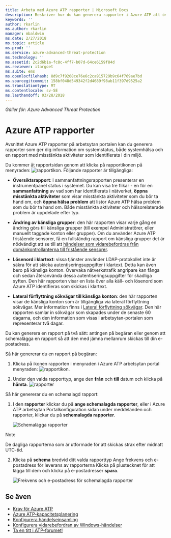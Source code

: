 ```yaml
---
title: Arbeta med Azure ATP rapporter | Microsoft Docs
description: Beskriver hur du kan generera rapporter i Azure ATP att övervaka nätverket.
keywords: ''
author: rkarlin
ms.author: rkarlin
manager: mbaldwin
ms.date: 2/27/2018
ms.topic: article
ms.prod: ''
ms.service: azure-advanced-threat-protection
ms.technology: ''
ms.assetid: 2c2d6b1a-fc8c-4ff7-b07d-64ce6159f84d
ms.reviewer: itargoet
ms.suite: ems
ms.openlocfilehash: 8d9c7f9208ce76e6c2ca915729b9c64f769ae7bd
ms.sourcegitcommit: 158bf048d549342f2d4689f98ab11f397d9525a2
ms.translationtype: MT
ms.contentlocale: sv-SE
ms.lasthandoff: 03/28/2018
---
```

*Gäller för: Azure Advanced Threat Protection*


# <a name="azure-atp-reports"></a>Azure ATP rapporter

Avsnittet Azure ATP rapporter på arbetsytan portalen kan du generera rapporter som ger dig information om systemstatus, både systemhälsa och en rapport med misstänkta aktiviteter som identifierats i din miljö.


Du kommer åt rapportsidan genom att klicka på rapportikonen på menyraden: ![rapportikon](./media/atp-report-icon.png).
Följande rapporter är tillgängliga: 

- **Översiktsrapport**: I sammanfattningsrapporten presenterar en instrumentpanel status i systemet. Du kan visa tre flikar - en för en **sammanfattning** av vad som har identifierats i nätverket, **öppna misstänkta aktiviteter** som visar misstänkta aktiviteter som du bör ta hand om, och **öppna hälsa problem** att listor Azure ATP hälsa problem som du bör ta hand om. Både misstänkta aktiviteter och hälsorelaterade problem är uppdelade efter typ. 

- **Ändring av känsliga grupper**: den här rapporten visar varje gång en ändring görs till känsliga grupper (till exempel Administratörer, eller manuellt taggade konton eller grupper). Om du använder Azure ATP fristående sensorer, få en fullständig rapport om känsliga grupper det är nödvändigt att se till att [händelser som vidarebefordras från domänkontrollanterna till fristående sensorer](configure-event-forwarding.md). 

- **Lösenord i klartext**: vissa tjänster använder LDAP-protokollet inte är säkra för att skicka autentiseringsuppgifter i klartext. Detta kan även bero på känsliga konton. Övervaka nätverkstrafik angripare kan fånga och sedan återanvända dessa autentiseringsuppgifter för skadliga syften. Den här rapporten visar en lista över alla käll- och lösenord som Azure ATP identifieras som skickas i klartext. 

- **Lateral förflyttning sökvägar till känsliga konton**: den här rapporten visar de känsliga konton som är tillgängliga via lateral förflyttning sökvägar. Mer information finns i [Lateral förflyttning sökvägar](use-case-lateral-movement-path.md). Den här rapporten samlar in sökvägar som skapades under de senaste 60 dagarna, och den information som visas i arbetsytan-portalen som representerar två dagar.

Du kan generera en rapport på två sätt: antingen på begäran eller genom att schemalägga en rapport så att den med jämna mellanrum skickas till din e-postadress.

Så här genererar du en rapport på begäran:

1. Klicka på ikonen rapporten i menyraden i Azure ATP arbetsytan portal menyraden: ![rapportikon](./media/atp-report-icon.png).

2. Under den valda rapporttyp, ange den **från** och **till** datum och klicka på **hämta**. 
 ![rapporter](./media/reports.png)

Så här genererar du en schemalagd rapport:
 
1. I den **rapporter** klickar du på **ange schemalagda rapporter**, eller i Azure ATP arbetsytan Portalkonfiguration sidan under meddelanden och rapporter, klickar du på **schemalagda rapporter**.

   ![Schemalägga rapporter](./media/atp-sched-reports.png)
 
 > [!NOTE]
 > De dagliga rapporterna som är utformade för att skickas strax efter midnatt UTC-tid.

2. Klicka på **schema** bredvid ditt valda rapporttyp Ange frekvens och e-postadress för leverans av rapporterna Klicka på plustecknet för att lägga till dem och klicka på e-postadresser **spara**.

   ![Frekvens och e-postadress för schemalagda rapporter](./media/sched-report1.png)


## <a name="see-also"></a>Se även
- [Krav för Azure ATP](atp-prerequisites.md)
- [Azure ATP-kapacitetsplanering](atp-capacity-planning.md)
- [Konfigurera händelseinsamling](configure-event-collection.md)
- [Konfigurera vidarebefordran av Windows-händelser](configure-event-forwarding.md#configuring-windows-event-forwarding)
- [Ta en titt i ATP-forumet!](https://aka.ms/azureatpcommunity)